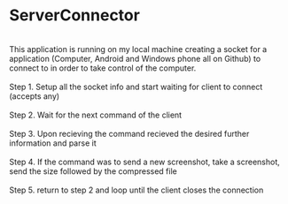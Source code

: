 # ServerConnector
</br>
This application is running on my local machine creating a socket for a application (Computer, Android and Windows phone all on Github) to connect to in order to take control of the computer.

</br>
</br>
Step 1. Setup all the socket info and start waiting for client to connect (accepts any)
</br>
</br>
Step 2. Wait for the next command of the client
</br>
</br>
Step 3. Upon recieving the command recieved the desired further information and parse it
</br>
</br>
Step 4. If the command was to send a new screenshot, take a screenshot, send the size followed by the compressed file
</br>
</br>
Step 5. return to step 2 and loop until the client closes the connection
